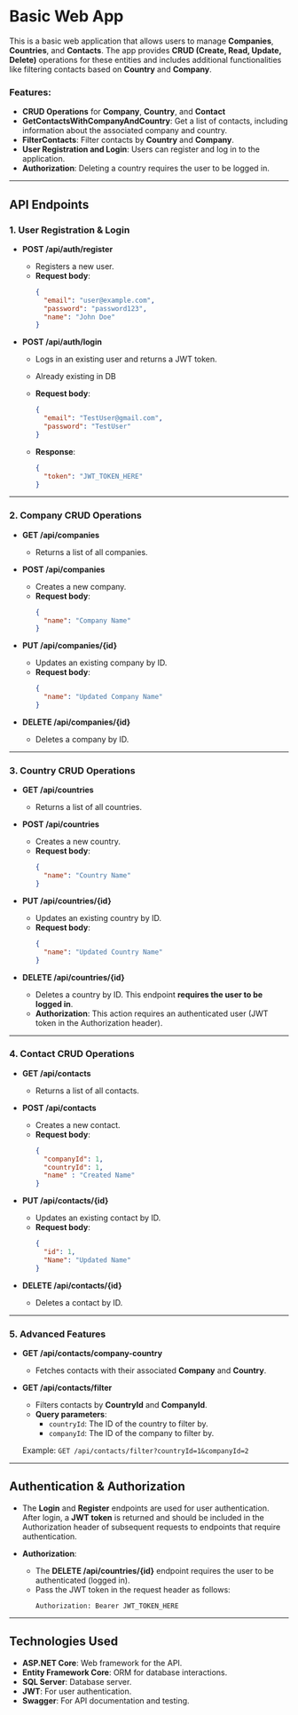 # Basic Web App

This is a basic web application that allows users to manage **Companies**, **Countries**, and **Contacts**. The app provides **CRUD (Create, Read, Update, Delete)** operations for these entities and includes additional functionalities like filtering contacts based on **Country** and **Company**.

### Features:
- **CRUD Operations** for **Company**, **Country**, and **Contact**
- **GetContactsWithCompanyAndCountry**: Get a list of contacts, including information about the associated company and country.
- **FilterContacts**: Filter contacts by **Country** and **Company**.
- **User Registration and Login**: Users can register and log in to the application.
- **Authorization**: Deleting a country requires the user to be logged in.

---

## API Endpoints

### 1. **User Registration & Login**

- **POST /api/auth/register**
    - Registers a new user.
    - **Request body**: 
      ```json
      {
        "email": "user@example.com",
        "password": "password123",
        "name": "John Doe"
      }
      ```

- **POST /api/auth/login**
    - Logs in an existing user and returns a JWT token.
    - Already existing in DB
    - **Request body**: 
      ```json
      {
        "email": "TestUser@gmail.com",
        "password": "TestUser"
      }
      ```

    - **Response**: 
      ```json
      {
        "token": "JWT_TOKEN_HERE"
      }
      ```

---

### 2. **Company CRUD Operations**

- **GET /api/companies**
    - Returns a list of all companies.

- **POST /api/companies**
    - Creates a new company.
    - **Request body**:
      ```json
      {
        "name": "Company Name"
      }
      ```

- **PUT /api/companies/{id}**
    - Updates an existing company by ID.
    - **Request body**:
      ```json
      {
        "name": "Updated Company Name"
      }
      ```

- **DELETE /api/companies/{id}**
    - Deletes a company by ID.

---

### 3. **Country CRUD Operations**

- **GET /api/countries**
    - Returns a list of all countries.

- **POST /api/countries**
    - Creates a new country.
    - **Request body**:
      ```json
      {
        "name": "Country Name"
      }
      ```

- **PUT /api/countries/{id}**
    - Updates an existing country by ID.
    - **Request body**:
      ```json
      {
        "name": "Updated Country Name"
      }
      ```

- **DELETE /api/countries/{id}**
    - Deletes a country by ID. This endpoint **requires the user to be logged in**.
    - **Authorization**: This action requires an authenticated user (JWT token in the Authorization header).

---

### 4. **Contact CRUD Operations**

- **GET /api/contacts**
    - Returns a list of all contacts.

- **POST /api/contacts**
    - Creates a new contact.
    - **Request body**:
      ```json
      {
        "companyId": 1,
        "countryId": 1,
        "name" : "Created Name"
      }
      ```

- **PUT /api/contacts/{id}**
    - Updates an existing contact by ID.
    - **Request body**:
      ```json
      {
        "id": 1,
        "Name": "Updated Name"
      }
      ```

- **DELETE /api/contacts/{id}**
    - Deletes a contact by ID.

---

### 5. **Advanced Features**

- **GET /api/contacts/company-country**
    - Fetches contacts with their associated **Company** and **Country**.
  
- **GET /api/contacts/filter**
    - Filters contacts by **CountryId** and **CompanyId**.
    - **Query parameters**:
      - `countryId`: The ID of the country to filter by.
      - `companyId`: The ID of the company to filter by.

    Example: `GET /api/contacts/filter?countryId=1&companyId=2`

---

## Authentication & Authorization

- The **Login** and **Register** endpoints are used for user authentication. After login, a **JWT token** is returned and should be included in the Authorization header of subsequent requests to endpoints that require authentication.

- **Authorization**: 
  - The **DELETE /api/countries/{id}** endpoint requires the user to be authenticated (logged in).
  - Pass the JWT token in the request header as follows:
    ```http
    Authorization: Bearer JWT_TOKEN_HERE
    ```

---

## Technologies Used

- **ASP.NET Core**: Web framework for the API.
- **Entity Framework Core**: ORM for database interactions.
- **SQL Server**: Database server.
- **JWT**: For user authentication.
- **Swagger**: For API documentation and testing.